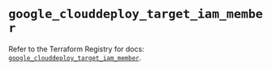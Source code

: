 # `google_clouddeploy_target_iam_member`

Refer to the Terraform Registry for docs: [`google_clouddeploy_target_iam_member`](https://registry.terraform.io/providers/hashicorp/google-beta/6.2.0/docs/resources/google_clouddeploy_target_iam_member).
